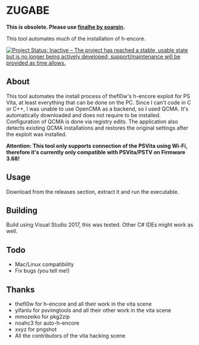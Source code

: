 # ZUGABE

**This is obsolete. Please use [finalhe by soarqin](https://github.com/soarqin/finalhe).**

This tool automates much of the installation of h-encore.

[![Project Status: Inactive – The project has reached a stable, usable state but is no longer being actively developed; support/maintenance will be provided as time allows.](http://www.repostatus.org/badges/latest/inactive.svg)](http://www.repostatus.org/#inactive)

## About
This tool automates the install process of thefl0w's h-encore exploit for PS Vita, at least everything that can be done on the PC. 
Since I can't code in C or C++, I was unable to use OpenCMA as a backend, so I used QCMA. It's automatically downloaded and does not require to be installed. 
Configuration of QCMA is done via registry edits. The application also detects existing QCMA installations and restores the original settings after the exploit was installed.

**Attention: This tool only supports connection of the PSVita using Wi-Fi, therefore it's currently only compatible with PSVita/PSTV on Firmware 3.68!**

## Usage
Download from the releases section, extract it and run the executable.

## Building
Build using Visual Studio 2017, this was tested. Other C# IDEs might work as well.

## Todo
- Mac/Linux compatibility
- Fix bugs (you tell me!)

## Thanks
 - thefl0w for h-encore and all their work in the vita scene
 - yifanlu for psvimgtools and all their other work in the vita scene
 - mmozeiko for pkg2zip
 - noahc3 for auto-h-encore
 - xxyz for pngshot
 - All the contributors of the vita hacking scene
